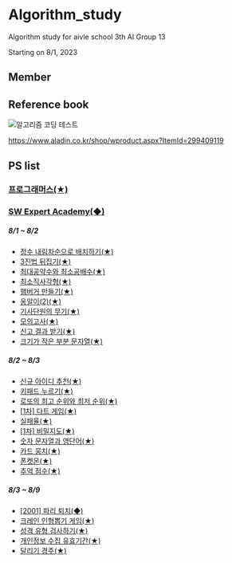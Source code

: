 # Algorithm_study
Algorithm study for aivle school 3th AI Group 13

Starting on 8/1, 2023

## Member

## Reference book
![알고리즘 코딩 테스트](https://github.com/dhshin1125/algorithm_study/assets/123342699/ce5c42de-76e4-4f40-b555-252261c67ad6)

https://www.aladin.co.kr/shop/wproduct.aspx?ItemId=299409119

## PS list
### [프로그래머스(★)](http://programmers.co.kr)
### [SW Expert Academy(◆)](http://swexpertacademy.com/)
##### 8/1 ~ 8/2
- [정수 내림차순으로 배치하기(★)](https://school.programmers.co.kr/learn/courses/30/lessons/12933)
- [3진법 뒤집기(★)](https://school.programmers.co.kr/learn/courses/30/lessons/68935)
- [최대공약수와 최소공배수(★)](https://school.programmers.co.kr/learn/courses/30/lessons/12940)
- [최소직사각형(★)](https://school.programmers.co.kr/learn/courses/30/lessons/86491)
- [햄버거 만들기(★)](https://school.programmers.co.kr/learn/courses/30/lessons/133502) 
- [옹알이(2)(★)](https://school.programmers.co.kr/learn/courses/30/lessons/133499)
- [기사단원의 무기(★)](https://school.programmers.co.kr/learn/courses/30/lessons/136798)
- [모의고사(★)](https://school.programmers.co.kr/learn/courses/30/lessons/42840)
- [신고 결과 받기(★)](https://school.programmers.co.kr/learn/courses/30/lessons/92334)
- [크기가 작은 부분 문자열(★)](https://school.programmers.co.kr/learn/courses/30/lessons/147355)

##### 8/2 ~ 8/3
- [신규 아이디 추천(★)](https://school.programmers.co.kr/learn/courses/30/lessons/72410)
- [키패드 누르기(★)](https://school.programmers.co.kr/learn/courses/30/lessons/67256)
- [로또의 최고 순위와 최저 순위(★)](https://school.programmers.co.kr/learn/courses/30/lessons/77484)
- [\[1차\] 다트 게임(★)](https://school.programmers.co.kr/learn/courses/30/lessons/17682)
- [실패율(★)](https://school.programmers.co.kr/learn/courses/30/lessons/42889)
- [\[1차\] 비밀지도(★)](https://school.programmers.co.kr/learn/courses/30/lessons/17681)
- [숫자 문자열과 영단어(★)](https://school.programmers.co.kr/learn/courses/30/lessons/81301)
- [카드 뭉치(★)](https://school.programmers.co.kr/learn/courses/30/lessons/159994)
- [폰켓몬(★)](https://school.programmers.co.kr/learn/courses/30/lessons/1845)
- [추억 점수(★)](https://school.programmers.co.kr/learn/courses/30/lessons/176963)

##### 8/3 ~ 8/9
- [\[2001\] 파리 퇴치(◆)](https://swexpertacademy.com/main/code/problem/problemDetail.do?contestProbId=AV5PzOCKAigDFAUq&categoryId=AV5PzOCKAigDFAUq&categoryType=CODE&problemTitle=2001)
- [크레인 인형뽑기 게임(★)](https://school.programmers.co.kr/learn/courses/30/lessons/64061)
- [성격 유형 검사하기(★)](https://school.programmers.co.kr/learn/courses/30/lessons/118666)
- [개인정보 수집 유효기간(★)](https://school.programmers.co.kr/learn/courses/30/lessons/150370)
- [달리기 경주(★)](https://school.programmers.co.kr/learn/courses/30/lessons/178871)
